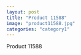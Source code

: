 ```yaml
---
layout: post
title: "Product 11588"
image: "product11588.jpg"
categories: "category1"
---
```

Product 11588

